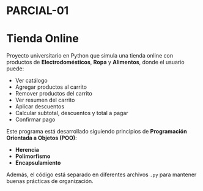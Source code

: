 # PARCIAL-01
# Tienda Online

Proyecto universitario en Python que simula una tienda online con productos de **Electrodomésticos**, **Ropa** y **Alimentos**, donde el usuario puede:

- Ver catálogo
- Agregar productos al carrito
- Remover productos del carrito
- Ver resumen del carrito
- Aplicar descuentos
- Calcular subtotal, descuentos y total a pagar
- Confirmar pago

Este programa está desarrollado siguiendo principios de **Programación Orientada a Objetos (POO)**:
- **Herencia**
- **Polimorfismo**
- **Encapsulamiento**

Además, el código está separado en diferentes archivos `.py` para mantener buenas prácticas de organización.
